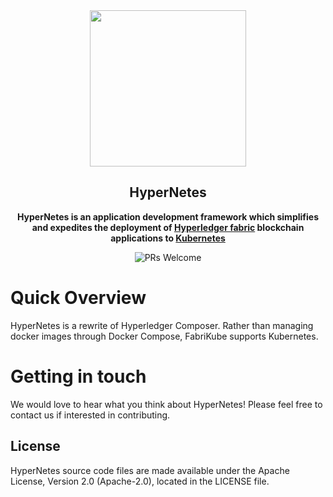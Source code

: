 <div align="center">
  <a>
    <img height="250" width="250" src="https://freeiconshop.com/wp-content/uploads/edd/checkmark-flat.png">
  </a>

  ## HyperNetes                                                                                                        
  **HyperNetes is an application development framework which simplifies and expedites the deployment of [Hyperledger fabric](https://hyperledger-fabric.readthedocs.io/en/latest/) blockchain applications to [Kubernetes](https://kubernetes.io/)**

![PRs Welcome](https://img.shields.io/badge/PRs-welcome-brightgreen.svg)
</div>

# Quick Overview

HyperNetes is a rewrite of Hyperledger Composer. Rather than managing docker images through Docker Compose, FabriKube supports Kubernetes. 

# Getting in touch
We would love to hear what you think about HyperNetes! Please feel free to contact us if interested in contributing.

## License <a name="license"></a>
HyperNetes source code files are made available under the Apache License, Version 2.0 (Apache-2.0), located in the LICENSE file. 
